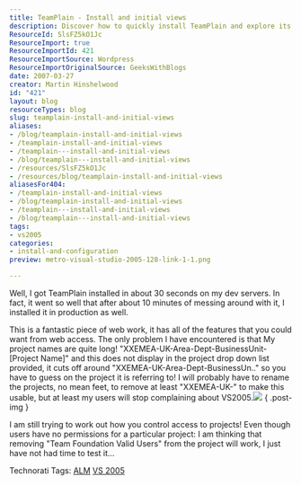 ```yaml
---
title: TeamPlain - Install and initial views
description: Discover how to quickly install TeamPlain and explore its features for enhanced web access. Overcome project name challenges and improve user experience!
ResourceId: SlsFZ5kO1Jc
ResourceImport: true
ResourceImportId: 421
ResourceImportSource: Wordpress
ResourceImportOriginalSource: GeeksWithBlogs
date: 2007-03-27
creator: Martin Hinshelwood
id: "421"
layout: blog
resourceTypes: blog
slug: teamplain-install-and-initial-views
aliases:
- /blog/teamplain-install-and-initial-views
- /teamplain-install-and-initial-views
- /teamplain---install-and-initial-views
- /blog/teamplain---install-and-initial-views
- /resources/SlsFZ5kO1Jc
- /resources/blog/teamplain-install-and-initial-views
aliasesFor404:
- /teamplain-install-and-initial-views
- /blog/teamplain-install-and-initial-views
- /teamplain---install-and-initial-views
- /blog/teamplain---install-and-initial-views
tags:
- vs2005
categories:
- install-and-configuration
preview: metro-visual-studio-2005-128-link-1-1.png

---
```

Well, I got TeamPlain installed in about 30 seconds on my dev servers. In fact, it went so well that after about 10 minutes of messing around with it, I installed it in production as well.

This is a fantastic piece of web work, it has all of the features that you could want from web access. The only problem I have encountered is that My project names are quite long! "XXEMEA-UK-Area-Dept-BusinessUnit-\[Project Name\]" and this does not display in the project drop down list provided, it cuts off around "XXEMEA-UK-Area-Dept-BusinessUn.." so you have to guess on the project it is referring to! I will probably have to rename the projects, no mean feet, to remove at least "XXEMEA-UK-" to make this usable, but at least my users will stop complaining about VS2005.![](images/r_teamddl.JPG)
{ .post-img }

I am still trying to work out how you control access to projects! Even though users have no permissions for a particular project: I am thinking that removing "Team Foundation Valid Users" from the project will work, I just have not had time to test it...

Technorati Tags: [ALM](http://technorati.com/tags/ALM) [VS 2005](http://technorati.com/tags/VS+2005)
